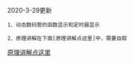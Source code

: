 



2020-3-29更新


    1、动态数码管的函数显示和定时器显示
    
    2、原理讲解在下面[原理讲解点这里]中，需要自取
    
    
    
[原理讲解点这里](https://blog.csdn.net/weixin_43894786/article/details/105175813)

